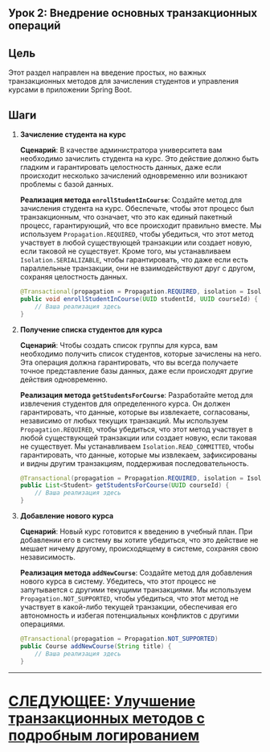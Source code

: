 ## Урок 2: Внедрение основных транзакционных операций

## Цель

Этот раздел направлен на введение простых, но важных транзакционных методов для зачисления студентов и управления курсами в приложении Spring Boot.

## Шаги

1. **Зачисление студента на курс**

   **Сценарий**: В качестве администратора университета вам необходимо зачислить студента на курс. Это действие должно быть гладким и гарантировать целостность данных, даже если происходит несколько зачислений одновременно или возникают проблемы с базой данных.

   **Реализация метода `enrollStudentInCourse`**: Создайте метод для зачисления студента на курс. Обеспечьте, чтобы этот процесс был транзакционным, что означает, что это как единый пакетный процесс, гарантирующий, что все происходит правильно вместе. Мы используем `Propagation.REQUIRED`, чтобы убедиться, что этот метод участвует в любой существующей транзакции или создает новую, если таковой не существует. Кроме того, мы устанавливаем `Isolation.SERIALIZABLE`, чтобы гарантировать, что даже если есть параллельные транзакции, они не взаимодействуют друг с другом, сохраняя целостность данных.

   ```java
   @Transactional(propagation = Propagation.REQUIRED, isolation = Isolation.SERIALIZABLE)
   public void enrollStudentInCourse(UUID studentId, UUID courseId) {
       // Ваша реализация здесь
   }
   ```

2. **Получение списка студентов для курса**

   **Сценарий**: Чтобы создать список группы для курса, вам необходимо получить список студентов, которые зачислены на него. Эта операция должна гарантировать, что вы всегда получаете точное представление базы данных, даже если происходят другие действия одновременно.

   **Реализация метода `getStudentsForCourse`**: Разработайте метод для извлечения студентов для определенного курса. Он должен гарантировать, что данные, которые вы извлекаете, согласованы, независимо от любых текущих транзакций. Мы используем `Propagation.REQUIRED`, чтобы убедиться, что этот метод участвует в любой существующей транзакции или создает новую, если таковая не существует. Мы устанавливаем `Isolation.READ_COMMITTED`, чтобы гарантировать, что данные, которые мы извлекаем, зафиксированы и видны другим транзакциям, поддерживая последовательность.

   ```java
   @Transactional(propagation = Propagation.REQUIRED, isolation = Isolation.READ_COMMITTED)
   public List<Student> getStudentsForCourse(UUID courseId) {
       // Ваша реализация здесь
   }
   ```

3. **Добавление нового курса**

   **Сценарий**: Новый курс готовится к введению в учебный план. При добавлении его в систему вы хотите убедиться, что это действие не мешает ничему другому, происходящему в системе, сохраняя свою независимость.

   **Реализация метода `addNewCourse`**: Создайте метод для добавления нового курса в систему. Убедитесь, что этот процесс не запутывается с другими текущими транзакциями. Мы используем `Propagation.NOT_SUPPORTED`, чтобы убедиться, что этот метод не участвует в какой-либо текущей транзакции, обеспечивая его автономность и избегая потенциальных конфликтов с другими операциями.

   ```java
   @Transactional(propagation = Propagation.NOT_SUPPORTED)
   public Course addNewCourse(String title) {
       // Ваша реализация здесь
   }
   ```
   
---

# [СЛЕДУЮЩЕЕ: Улучшение транзакционных методов с подробным логированием](transactional-logging.md)
